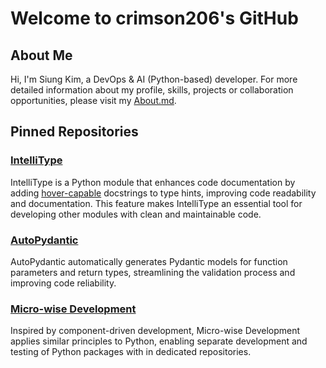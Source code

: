 # Welcome to crimson206's GitHub

## About Me

Hi, I'm Siung Kim, a DevOps & AI (Python-based) developer. For more detailed information about my profile, skills, projects or collaboration opportunities, please visit my [About.md](https://github.com/crimson206/crimson206/blob/main/About.md).

## Pinned Repositories

### [IntelliType](https://github.com/crimson206/intelli-type)
IntelliType is a Python module that enhances code documentation by adding [hover-capable](https://github.com/crimson206/intelli-type?tab=readme-ov-file#autopydantic) docstrings to type hints, improving code readability and documentation. This feature makes IntelliType an essential tool for developing other modules with clean and maintainable code.

### [AutoPydantic](https://github.com/crimson206/auto-pydantic)
AutoPydantic automatically generates Pydantic models for function parameters and return types, streamlining the validation process and improving code reliability.

### [Micro-wise Development](https://github.com/crimson206/microwise-development)
Inspired by component-driven development, Micro-wise Development applies similar principles to Python, enabling separate development and testing of Python packages with in dedicated repositories.
